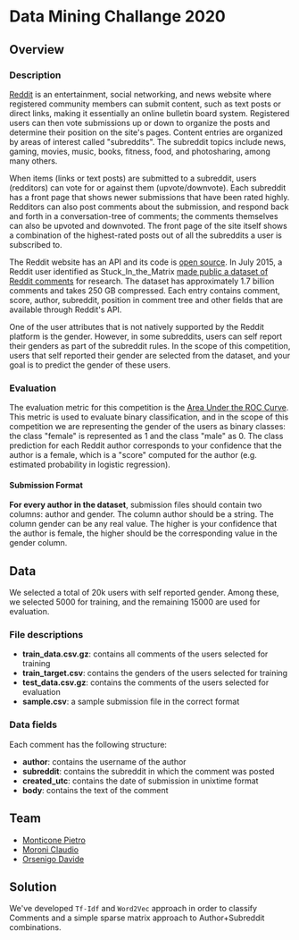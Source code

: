 # Data Mining Challange 2020

## Overview 

### Description

[Reddit](http://www.reddit.com/) is an entertainment, social networking, and news website where registered community members can submit content, such as text posts or direct links, making it essentially an online bulletin board system. Registered users can then vote submissions up or down to organize the posts and determine their position on the site's pages. Content entries are organized by areas of interest called "subreddits". The subreddit topics include news, gaming, movies, music, books, fitness, food, and photosharing, among many others.

When items (links or text posts) are submitted to a subreddit, users (redditors) can vote for or against them (upvote/downvote). Each subreddit has a front page that shows newer submissions that have been rated highly. Redditors can also post comments about the submission, and respond back and forth in a conversation-tree of comments; the comments themselves can also be upvoted and downvoted. The front page of the site itself shows a combination of the highest-rated posts out of all the subreddits a user is subscribed to.

The Reddit website has an API and its code is [open source](https://github.com/reddit/reddit/#apis). In July 2015, a Reddit user identified as Stuck_In_the_Matrix [made public a dataset of Reddit comments](https://www.reddit.com/r/datasets/comments/3bxlg7/i_have_every_publicly_available_reddit_comment) for research. The dataset has approximately 1.7 billion comments and takes 250 GB compressed. Each entry contains comment, score, author, subreddit, position in comment tree and other fields that are available through Reddit's API.

One of the user attributes that is not natively supported by the Reddit platform is the gender. However, in some subreddits, users can self report their genders as part of the subreddit rules. In the scope of this competition, users that self reported their gender are selected from the dataset, and your goal is to predict the gender of these users.

### Evaluation 

The evaluation metric for this competition is the [Area Under the ROC Curve](https://en.wikipedia.org/wiki/Receiver_operating_characteristic). This metric is used to evaluate binary classification, and in the scope of this competition we are representing the gender of the users as binary classes: the class "female" is represented as 1 and the class "male" as 0. The class prediction for each Reddit author corresponds to your confidence that the author is a female, which is a "score" computed for the author (e.g. estimated probability in logistic regression).

#### Submission Format

**For every author in the dataset**, submission files should contain two columns: author and gender. The column author should be a string. The column gender can be any real value. The higher is your confidence that the author is female, the higher should be the corresponding value in the gender column.

## Data 

We selected a total of 20k users with self reported gender. Among these, we selected 5000 for training, and the remaining 15000 are used for evaluation. 

### File descriptions

* **train_data.csv.gz**: contains all comments of the users selected for training
* **train_target.csv**: contains the genders of the users selected for training
* **test_data.csv.gz**: contains the comments of the users selected for evaluation
* **sample.csv**: a sample submission file in the correct format

### Data fields

Each comment has the following structure:

* **author**: contains the username of the author
* **subreddit**: contains the subreddit in which the comment was posted
* **created_utc**: contains the date of submission in unixtime format
* **body**: contains the text of the comment

## Team 

* [Monticone Pietro](https://github.com/pitmonticone)
* [Moroni Claudio](https://github.com/claudio20497)
* [Orsenigo Davide](https://github.com/dadorse)

## Solution 

We've developed `Tf-Idf` and `Word2Vec` approach in order to classify Comments and a simple sparse matrix approach to Author+Subreddit combinations.
